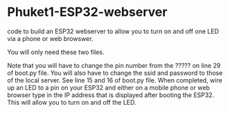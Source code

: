 # Phuket1-ESP32-webserver
code to build an ESP32 webserver to allow you to turn on and off one LED via a phone or web browswer.

You will only need these two files.

Note that you will have to change the pin number from the ????? on line 29 of boot.py file.
You will also have to change the ssid and password to those of the local server. See line 15 and 16 of boot.py file.
When completed, wire up an LED to a pin on your ESP32 and either on a mobile phone or web browser type in the IP address that is displayed after booting the ESP32. This will allow you to turn on and off the LED.
